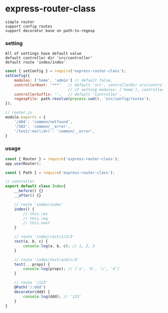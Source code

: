 # express-router-class

    simple router
    support config routes
    support decorator base on path-to-regexp

### setting

    All of settings have default value
    default controller dir 'src/controller'
    default route 'index/index'

```js
const { setConfig } = require('express-router-class');
setConfig({
    modules: ['home', 'admin'] // default false,
    controllerRoot: '***'   // default 'src', controllerDir src/controller
                            // if setting modules: ['home'], controllerDir will transform to ['src/home/controller']
    controllerSuffix: '',   // default 'Controller',
    regexpFile: path.resolve(process.cwd(), 'src/config/routes'),       // default null,
});
```
```js
// router.js
module.exports = {
    '/404': 'common/notfound',
    '/502': 'common/__error',
    '/test/:no(\\d+)': 'common/__error',
}
```

### usage
```js
const { Router } = require('express-router-class');
app.use(Router);
```

```js
const { Path } = require('express-router-class');

// controller
export default class Index{
    __before() {}
    __after() {}

    // route 'index/index'
    index() {
        // this.res
        // this.req
        // this.next
    }

    // route 'index/rest/1/2/3'
    rest(a, b, c) {
        console.log(a, b, c); // 1, 2, 3
    }

    // route 'index/test/a/b/c/d'
    test(...props) {
        console.log(props); // ['a', 'b', 'c', 'd']
    }

    // route '/123'
    @Path('/:ddd')
    decorator(ddd) {
        console.log(ddd); // '123'
    }
}
```